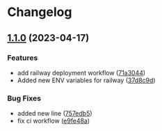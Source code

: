 # Changelog

## [1.1.0](https://github.com/Kunedawg/kev-bot-api/compare/v1.0.0...v1.1.0) (2023-04-17)


### Features

* add railway deployment workflow ([71a3044](https://github.com/Kunedawg/kev-bot-api/commit/71a3044c1c4833f80a9ee0dc1487fac7755342f4))
* Added new ENV variables for railway ([37d8c9d](https://github.com/Kunedawg/kev-bot-api/commit/37d8c9d6bfb69a370dbbe0eda9e08036e0da5048))


### Bug Fixes

* added new line ([757edb5](https://github.com/Kunedawg/kev-bot-api/commit/757edb5ef055e648b7069e52ec00bb28165fc3e7))
* fix ci workflow ([e9fe48a](https://github.com/Kunedawg/kev-bot-api/commit/e9fe48a03c5797a613aebac74de3ab2228f1d7c7))
